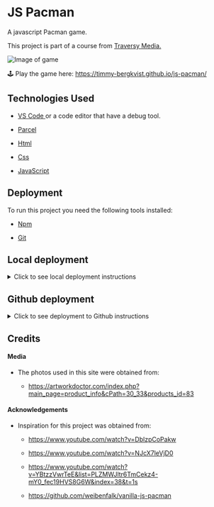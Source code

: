 # JS Pacman
A javascript Pacman game.

This project is part of a course from <a href="https://www.youtube.com/channel/UC29ju8bIPH5as8OGnQzwJyA" target="_blank"> Traversy Media. </a>


![Image of game](https://res.cloudinary.com/dpctylyfk/image/upload/v1603282950/samples/game_overview_zydfot.jpg)

:joystick: Play the game here:
https://timmy-bergkvist.github.io/js-pacman/


## Technologies Used

- <a href="https://code.visualstudio.com/" target="_blank"> VS Code </a> or a code editor that have a debug tool.

- <a href="https://parceljs.org/" target="_blank"> Parcel </a>

- <a href="https://en.wikipedia.org/wiki/HTML" target="_blank"> Html </a>

- <a href="https://en.wikipedia.org/wiki/Cascading_Style_Sheets" target="_blank"> Css </a>

- <a href="https://en.wikipedia.org/wiki/JavaScript" target="_blank"> JavaScript </a>


## Deployment

To run this project you need the following tools installed:
  
  - <a href="https://www.npmjs.com/package/npm" target="_blank"> Npm </a>
  
  - <a href="https://git-scm.com/" target="_blank"> Git </a>
  
## Local deployment
<details>

<summary>Click to see local deployment instructions</summary>

The following instructions are based on Windows 10 and VS Code editor.

> Instructions:

  I.    Clone the repository in Github.
 ```shell
  git clone <repository name>.git
 ```

  II.   Get a package.json in to your project.
```shell
npm init 
```

  III.   Install all the packages that are required.
```shell
 npm install parcel-bundler --save-dev
```

  IV.   Set up the package.json
```shell
{
  "name": "<yourProjectName>",
  "version": "1.0.0",
  "description": "",
  "main": "index.js",
  "scripts": {
    "start": "parcel src/index.html",
    "build": "parcel build src/index.html --no-source-maps --no-minify --public-url .",
    "test": "echo \"Error: no test specified\" && exit 1",
  },
  "author": "",
  "license": "ISC"
  "devDependencies": {
    "parcel-bundler": "^1.12.4"
  },
}

```

  V.   Start the project
```shell
npm start

Server running at http://localhost:1234
```

</details>

## Github deployment

<details>

<summary>Click to see deployment to Github instructions</summary>


> Instructions:

  I.   Install all the packages that are required.
```shell
npm install gh-pages --save-dev
```

  II.   Set up the package.json deploy and homepage
```shell
{
  "name": "<yourProjectName>",
  "version": "1.0.0",
  "description": "",
  "main": "index.js",
  "scripts": {
    "start": "parcel src/index.html",
    "build": "parcel build src/index.html --no-source-maps --no-minify --public-url .",
    "test": "echo \"Error: no test specified\" && exit 1",
    "deploy": "rm -rf dist/ && npm run build && gh-pages -d dist"
  },
  "homepage": "https://<yourGithubName>.github.io/<yourRepoName>/",
  "author": "",
  "license": "ISC"
  "devDependencies": {
    "gh-pages": "^3.1.0",
    "parcel-bundler": "^1.12.4"
  },
}

```

  III.   Deploy to Github
```shell
npm run deploy
```

</details>

## Credits

  #### Media
  - The photos used in this site were obtained from:

    - https://artworkdoctor.com/index.php?main_page=product_info&cPath=30_33&products_id=83

  #### Acknowledgements

  - Inspiration for this project was obtained from:

    - https://www.youtube.com/watch?v=DblzpCoPakw

    - https://www.youtube.com/watch?v=NJcX7leVjD0

    - https://www.youtube.com/watch?v=YBtzzVwrTeE&list=PLZMWJltr6TmCekz4-mY0_fec19HVS8G6W&index=38&t=1s

    - https://github.com/weibenfalk/vanilla-js-pacman

